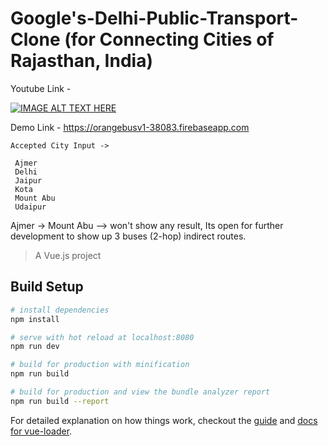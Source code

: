 # Google's-Delhi-Public-Transport-Clone (for Connecting Cities of Rajasthan, India)

Youtube Link - 

[![IMAGE ALT TEXT HERE](https://img.youtube.com/vi/_XjRur3yHoA/0.jpg)](https://www.youtube.com/watch?v=_XjRur3yHoA)

Demo Link - https://orangebusv1-38083.firebaseapp.com
```
Accepted City Input -> 
 
 Ajmer 
 Delhi 
 Jaipur 
 Kota 
 Mount Abu 
 Udaipur
```
Ajmer -> Mount Abu --> won't show any result, Its open for further development to show up 3 buses (2-hop) indirect routes.
  

> A Vue.js project

## Build Setup

``` bash
# install dependencies
npm install

# serve with hot reload at localhost:8080
npm run dev

# build for production with minification
npm run build

# build for production and view the bundle analyzer report
npm run build --report
```

For detailed explanation on how things work, checkout the [guide](http://vuejs-templates.github.io/webpack/) and [docs for vue-loader](http://vuejs.github.io/vue-loader).
